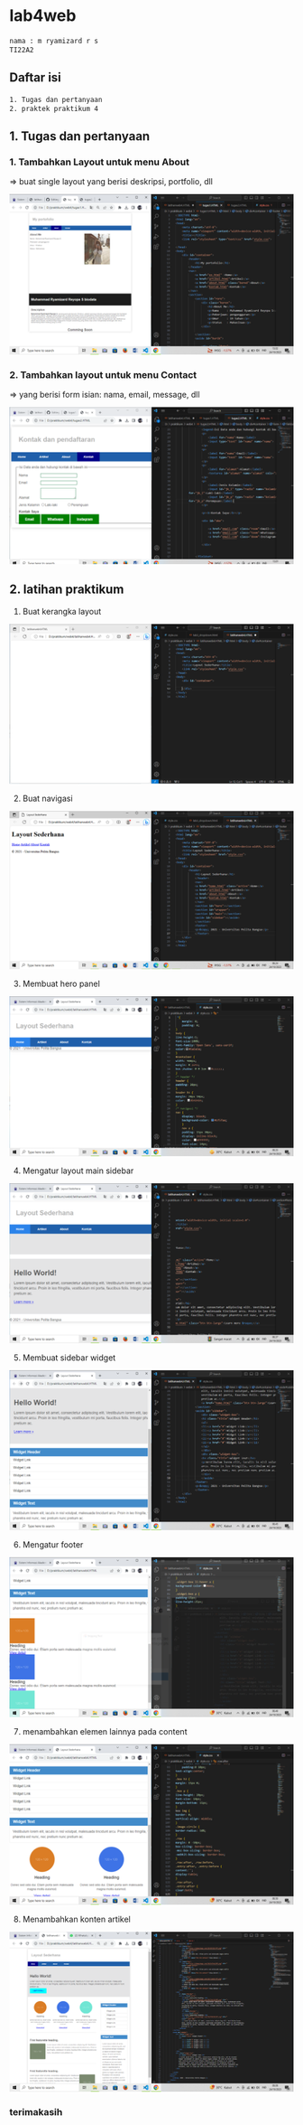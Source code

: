 # lab4web

```
nama : m ryamizard r s
TI22A2
```
## Daftar isi

```
1. Tugas dan pertanyaan
2. praktek praktikum 4
```

## 1. Tugas dan pertanyaan

### 1. Tambahkan Layout untuk menu About
=> buat single layout yang berisi deskripsi, portfolio, dll

![fototugas1.PNG](fototugas1.PNG)


### 2. Tambahkan layout untuk menu Contact
=> yang berisi form isian: nama, email, message, dll

![fototugas2.PNG](fototugas2.PNG)



## 2. latihan praktikum

1. Buat kerangka layout

![foto1.PNG](foto1.PNG)

2. Buat navigasi

![foto2.PNG](foto2.PNG)

3. Membuat hero panel

![foto3.PNG](foto3.PNG)

4. Mengatur layout main sidebar

![foto4.PNG](foto4.PNG)

5. Membuat sidebar widget

![foto5.PNG](foto5.PNG)

6. Mengatur footer

![foto6.PNG](foto6.PNG)

7. menambahkan elemen lainnya pada content

![foto7.PNG](foto7.PNG)

8. Menambahkan konten artikel

![foto8.PNG](foto8.PNG)

### terimakasih 

